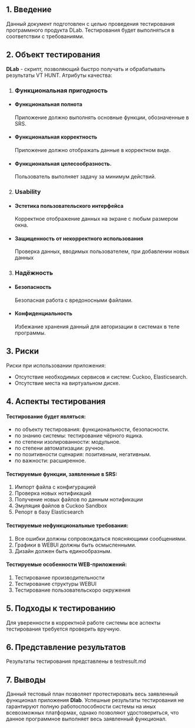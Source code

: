 ## 1. Введение

Данный документ подготовлен с целью проведения тестирования программного продукта DLab. Тестирования будет выполняться в соответствии с требованиями.

## 2. Объект тестирования
**DLab** - скрипт, позволяющий быстро получать и обрабатывать результаты VT HUNT.
Атрибуты качества:
1.  ### Функциональная пригодность
-   #### Функциональная полнота

    Приложение должно выполнять основные функции, обозначенные в SRS.
-   #### Функциональная корректность
 
    Приложение должно отображать данные в корректном виде.
-   #### Функциональная целесообразность.
 
    Пользователь выполняет задачу за минимум действий.
2.  ### Usability

-   #### Эстетика пользовательского интерфейса  
    
    Корректное отображение данных на экране с любым размером окна.
-   #### Защищенность от некорректного использования  
    
    Проверка данных, вводимых пользователем, при добавлении  новых данных
 3. ### Надёжность
  - #### Безопасность 
	 
     Безопасная работа с вредоносными файлами.
- #### Конфиденциальность
 
    Избежание хранения данный для авторизации в системах в теле программы.  


## 3. Риски

Риски при использовании приложения:

-   Отсутствие необходимых сервисов и систем: Cuckoo, Elasticsearch.
-   Отсутствие места на виртуальном диске.

## 4. Аспекты тестирования

#### Тестирование будет являться:
- по объекту тестирования: функциональности, безопасности.
- по знанию системы: тестирование чёрного ящика.
- по степени изолированности: модульное.
- по степени автоматизации: ручное.
- по позитивности сценария: позитивным, негативным.
- по важности: расширенное.

#### Тестируемые  функции, заявленные в SRS:  

1. Импорт файла с конфигурацией
2. Проверка новых нотификаций
3. Получение новых файлов по данным нотификации
4. Эмуляция файлов в Cuckoo Sandbox
5. Репорт в базу Elasticsearch

#### Тестируемые  нефункциональные требования:
1. Все ошибки должны сопровождаться поясняющими сообщениями.
2. Графики в WEBUI должны быть осмысленными.
3. Дизайн должен быть единообразным. 


#### Тестируемые особенности WEB-приложений:
1. Тестирование производительности 
2. Тестирование структуры WEBUI
3. Тестирование пользовательскоро окружения

## 5. Подходы к тестированию

Для уверенности в корректной работе системы все аспекты тестирования требуется проверить вручную.
## 6. Представление результатов

Результаты тестирования представлены в testresult.md

## 7. Выводы

Данный тестовый план позволяет протестировать весь заявленный функционал приложения **Dlab**.  Успешные результаты тестирования не гарантируют полную работоспособности системы на иных всевозможных платформах, однако позволяют удостовериться, что данное программное выполняет весь заявленный функционал.
